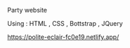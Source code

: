 Party website

Using : HTML , CSS , Bottstrap , JQuery

https://polite-eclair-fc0e19.netlify.app/


